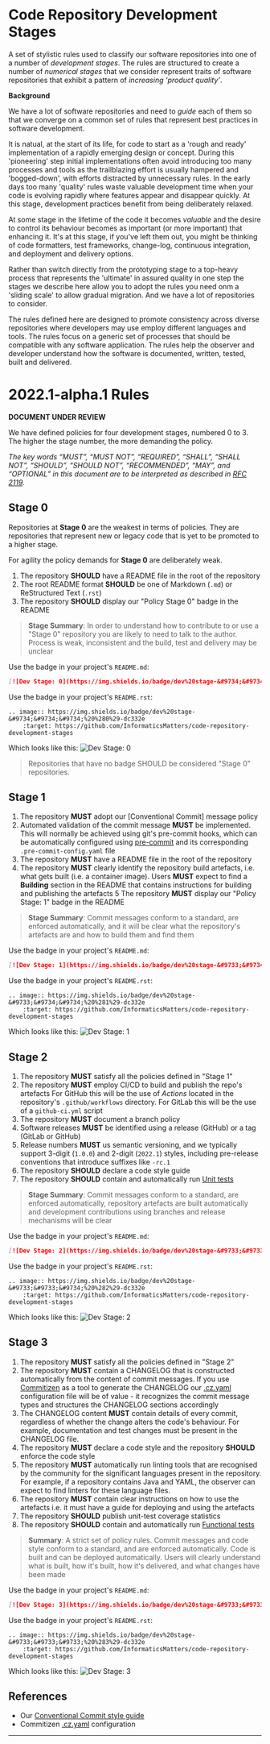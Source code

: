 # Code Repository Development Stages

A set of stylistic rules used to classify our software repositories
into one of a number of _development stages_. The rules are structured
to create a number of _numerical stages_ that we consider represent traits of
software repositories that exhibit a pattern of _increasing 'product quality'_.

**Background**

We have a lot of software repositories and need to _guide_ each of them so
that we converge on a common set of rules that represent best practices
in software development.

It is natual, at the start of its life, for code to start as a
'rough and ready' implementation of a rapidly emerging design or concept.
During this 'pioneering' step initial implementations often avoid
introducing too many processes and tools as the trailblazing effort is
usually hampered and 'bogged-down', with efforts distracted by unnecessary rules.
In the early days too many 'quality' rules waste valuable development time
when your code is evolving rapidly where features appear and
disappear quickly. At this stage, development practices benefit from
being deliberately relaxed.

At some stage in the lifetime of the code it becomes _valuable_ and the desire
to control its behaviour becomes as important (or more important)
that enhancing it. It's at this stage, if you've left them out, you might be
thinking of code formatters, test frameworks, change-log, continuous integration,
and deployment and delivery options.

Rather than switch directly from the prototyping stage to a top-heavy
process that represents the 'ultimate' in assured quality in one step
the stages we describe here allow you to adopt the rules you need
onm a 'sliding scale' to allow gradual migration. And we have a lot of
repositories to consider.

The rules defined here are designed to promote consistency across diverse
repositories where developers may use employ different languages and tools.
The rules focus on a generic set of processes that should be compatible with
any software application. The rules help the observer and developer understand
how the software is documented, written, tested, built and delivered.

# 2022.1-alpha.1 Rules 

**DOCUMENT UNDER REVIEW**

We have defined policies for four development stages, numbered 0 to 3.
The higher the stage number, the more demanding the policy.

_The key words “MUST”, “MUST NOT”, “REQUIRED”, “SHALL”, “SHALL NOT”, “SHOULD”,
“SHOULD NOT”, “RECOMMENDED”, “MAY”, and “OPTIONAL” in this document are to
be interpreted as described in [RFC 2119]._

## Stage 0
Repositories at **Stage 0** are the weakest in terms of policies. They
are repositories that represent new or legacy code that is yet to be promoted
to a higher stage. 

For agility the policy demands for **Stage 0** are deliberately weak.

1. The repository **SHOULD** have a README file in the root of the repository
2. The root README format **SHOULD** be one of Markdown (`.md`)
   or ReStructured Text (`.rst`)
3. The repository **SHOULD** display our "Policy Stage 0" badge in the README

>   **Stage Summary**: In order to understand how to contribute to or use a
    "Stage 0" repository you are likely to need to talk to the author.
    Process is weak, inconsistent and the build, test and delivery may be unclear

Use the badge in your project's `README.md`:
```md
[![Dev Stage: 0](https://img.shields.io/badge/dev%20stage-&#9734;&#9734;&#9734;%20%280%29-dc332e)](https://github.com/InformaticsMatters/code-repository-development-stages)
```

Use the badge in your project's `README.rst`:
```doctest
.. image:: https://img.shields.io/badge/dev%20stage-&#9734;&#9734;&#9734;%20%280%29-dc332e
    :target: https://github.com/InformaticsMatters/code-repository-development-stages

```

Which looks like this:
![Dev Stage: 0](https://img.shields.io/badge/dev%20stage-&#9734;&#9734;&#9734;%20%280%29-dc332e)

> Repositories that have no badge SHOULD be considered "Stage 0" repositories.

## Stage 1
1. The repository **MUST** adopt our [Conventional Commit] message policy
2. Automated validation of the commit message **MUST** be implemented.
   This will normally be achieved using git's pre-commit hooks, which can be
   automatically configured using [pre-commit] and its corresponding
   `.pre-commit-config.yaml` file
3. The repository **MUST** have a README file in the root of the repository
4. The repository **MUST** clearly identify the repository build artefacts,
   i.e. what gets built (i.e. a container image). Users **MUST** expect
   to find a **Building** section in the README that contains instructions for
   building and publishing the artefacts
5  The repository **MUST** display our "Policy Stage: 1" badge in the README

>   **Stage Summary**: Commit messages conform to a standard, are enforced
    automatically, and it will be clear what the repository's artefacts are
    and how to build them and find them

Use the badge in your project's `README.md`:
```md
[![Dev Stage: 1](https://img.shields.io/badge/dev%20stage-&#9733;&#9734;&#9734;%20%281%29-dc332e)](https://github.com/InformaticsMatters/code-repository-development-stages)
```

Use the badge in your project's `README.rst`:
```doctest
.. image:: https://img.shields.io/badge/dev%20stage-&#9733;&#9734;&#9734;%20%281%29-dc332e
    :target: https://github.com/InformaticsMatters/code-repository-development-stages

```

Which looks like this:
![Dev Stage: 1](https://img.shields.io/badge/dev%20stage-&#9733;&#9734;&#9734;%20%281%29-dc332e)

## Stage 2
1. The repository **MUST** satisfy all the policies defined in "Stage 1"
2. The repository **MUST** employ CI/CD to build and publish the repo's artefacts
   For GitHub this will be the use of _Actions_ located in the repository's
   `.github/workflows` directory. For GitLab this will be the use
   of a `github-ci.yml` script
3. The repository **MUST** document a branch policy
4. Software releases **MUST** be identified using a release (GitHub) or
   a tag (GitLab or GitHub)
5. Release numbers **MUST** us semantic versioning, and we typically support
   3-digit (`1.0.0`) and 2-digit (`2022.1`) styles, including pre-release
   conventions that introduce suffixes like `-rc.1`
6. The repository **SHOULD** declare a code style guide
7. The repository **SHOULD** contain and automatically run [Unit tests]

>   **Stage Summary**: Commit messages conform to a standard, are enforced
    automatically, repository artefacts are built automatically and
    development contributions using branches and release mechanisms
    will be clear

Use the badge in your project's `README.md`:
```md
[![Dev Stage: 2](https://img.shields.io/badge/dev%20stage-&#9733;&#9733;&#9734;%20%282%29-dc332e)](https://github.com/InformaticsMatters/code-repository-development-stages)
```

Use the badge in your project's `README.rst`:
```doctest
.. image:: https://img.shields.io/badge/dev%20stage-&#9733;&#9733;&#9734;%20%282%29-dc332e
    :target: https://github.com/InformaticsMatters/code-repository-development-stages

```

Which looks like this:
![Dev Stage: 2](https://img.shields.io/badge/dev%20stage-&#9733;&#9733;&#9734;%20%282%29-dc332e)

## Stage 3
1. The repository **MUST** satisfy all the policies defined in "Stage 2"
2. The repository **MUST** contain a CHANGELOG that is constructed automatically
   from the content of commit messages. If you use [Commitizen] as a tool
   to generate the CHANGELOG our [.cz.yaml] configuration file will be of value -
   it recognizes the commit message types and structures the CHANGELOG sections
   accordingly
3. The CHANGELOG content **MUST** contain details of every commit, regardless of
   whether the change alters the code's behaviour. For example, documentation
   and test changes must be present in the CHANGELOG file.
4. The repository **MUST** declare a code style and the repository **SHOULD**
   enforce the code style
5. The repository **MUST** automatically run linting tools that are recognised
   by the community for the significant languages present in the repository.
   For example, if a repository contains Java and YAML, the observer can expect 
   to find linters for these language files.
6. The repository **MUST** contain clear instructions on how to use the artefacts
   i.e. it must have a guide for deploying and using the artefacts
7. The repository **SHOULD** publish unit-test coverage statistics
8. The repository **SHOULD** contain and automatically run [Functional tests]

>   **Summary**: A  strict set of policy rules. Commit messages and code style
    conform to a standard, and are enforced automatically. Code is built
    and can be deployed automatically. Users will clearly understand what is built,
    how it's built, how it's delivered, and what changes have been made

Use the badge in your project's `README.md`:
```md
[![Dev Stage: 3](https://img.shields.io/badge/dev%20stage-&#9733;&#9733;&#9733;%20%283%29-dc332e)](https://github.com/InformaticsMatters/code-repository-development-stages)
```

Use the badge in your project's `README.rst`:
```doctest
.. image:: https://img.shields.io/badge/dev%20stage-&#9733;&#9733;&#9733;%20%283%29-dc332e
    :target: https://github.com/InformaticsMatters/code-repository-development-stages

```

Which looks like this:
![Dev Stage: 3](https://img.shields.io/badge/dev%20stage-&#9733;&#9733;&#9733;%20%283%29-dc332e)

## References

- Our [Conventional Commit style guide]
- Commitizen [.cz.yaml] configuration

---

[.cz.yaml]: https://gist.github.com/alanbchristie/19077203307101e9e9d52086488d4921
[commitizen]: https://pypi.org/project/commitizen
[conventional commit style guide]: https://discourse.squonk.it/t/conventional-commit-style-guide
[functional tests]: https://en.wikipedia.org/wiki/Functional_testing
[pre-commit]: https://pre-commit.com
[rfc 2119]: https://www.ietf.org/rfc/rfc2119.txt
[unit tests]: https://en.wikipedia.org/wiki/Unit_testing

